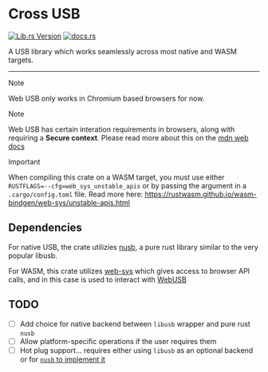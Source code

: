 # Cross USB
[![Lib.rs Version](https://img.shields.io/crates/v/cross_usb?style=for-the-badge&logo=rust&label=lib.rs&color=%23a68bfc)](https://lib.rs/crates/cross_usb)
[![docs.rs](https://img.shields.io/docsrs/cross_usb?style=for-the-badge)](https://docs.rs/cross_usb/)

A USB library which works seamlessly across most native and WASM targets.

------------------

> [!NOTE]
> Web USB only works in Chromium based browsers for now.

> [!NOTE]
> Web USB has certain interation requirements in browsers, along with requiring
> a **Secure context**. Please read more about this on the
> [mdn web docs](https://developer.mozilla.org/en-US/docs/Web/API/WebUSB_API)

> [!IMPORTANT]
> When compiling this crate on a WASM target, you must use either
> `RUSTFLAGS=--cfg=web_sys_unstable_apis` or by passing the argument in a
> `.cargo/config.toml` file. Read more here: https://rustwasm.github.io/wasm-bindgen/web-sys/unstable-apis.html

## Dependencies

For native USB, the crate utilizies [nusb](https://github.com/kevinmehall/nusb), a pure rust library similar to the very popular libusb.

For WASM, this crate utilizes [web-sys](https://crates.io/crates/web-sys) which gives access to browser API calls, and in this case is used to interact with [WebUSB](https://developer.mozilla.org/en-US/docs/Web/API/WebUSB_API)

## TODO

- [ ] Add choice for native backend between `libusb` wrapper and pure rust `nusb`
- [ ] Allow platform-specific operations if the user requires them
- [ ] Hot plug support... requires either using `libusb` as an optional backend or for [`nusb` to implement it](https://github.com/kevinmehall/nusb/issues/5)

